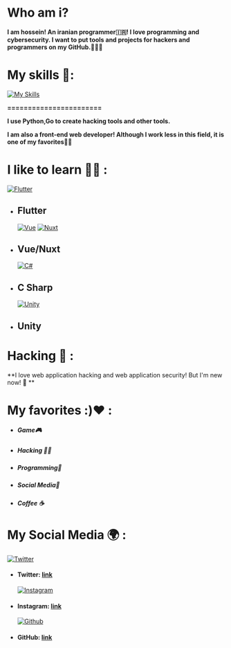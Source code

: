 # Who am i?
**I am hossein! An iranian programmer🇮🇷! I love programming and cybersecurity. I want to put tools and projects for hackers and programmers on my GitHub.👨‍💻🔥**
# My skills 💪:
[![My Skills](https://skillicons.dev/icons?i=html,css,sass,js,bootstrap,tailwind,react,next,python,linux,c,git)](https://skillicons.dev)

**=======================**


**I use Python,Go to create hacking tools and other tools.**



**I am also a front-end web developer! Although I work less in this field, it is one of my favorites👨‍💻**

# I like to learn 🧑‍🎓 :

  [![Flutter](https://skillicons.dev/icons?i=flutter)](https://skillicons.dev)
- ## Flutter
  [![Vue](https://skillicons.dev/icons?i=vue)](https://skillicons.dev) [![Nuxt](https://skillicons.dev/icons?i=nuxt)](https://skillicons.dev)
- ## Vue/Nuxt
  [![C#](https://skillicons.dev/icons?i=c#)](https://skillicons.dev)
- ## C Sharp
  [![Unity](https://skillicons.dev/icons?i=unity)](https://skillicons.dev)
- ## Unity 

# Hacking 🐍 :
**I love web application hacking and web application security! But I'm new now! 🥲 **

# My favorites :)❤️ :

- ##### Game🎮
- ##### Hacking 👨‍💻
- ##### Programming📝
- ##### Social Media📰
- ##### Coffee ☕
# My Social Media 🌍 :

  [![Twitter](https://skillicons.dev/icons?i=twitter)](https://skillicons.dev)
- #### Twitter: [link](https://twitter.com/hosseinyn91 "twitter")
  [![Instagram](https://skillicons.dev/icons?i=instagram)](https://skillicons.dev)
- #### Instagram: [link](https://www.instagram.com/hosseinyadegarnia/ "link")
  [![Github](https://skillicons.dev/icons?i=github)](https://skillicons.dev)
- #### GitHub: [link](https://github.com/hosseinyn)
